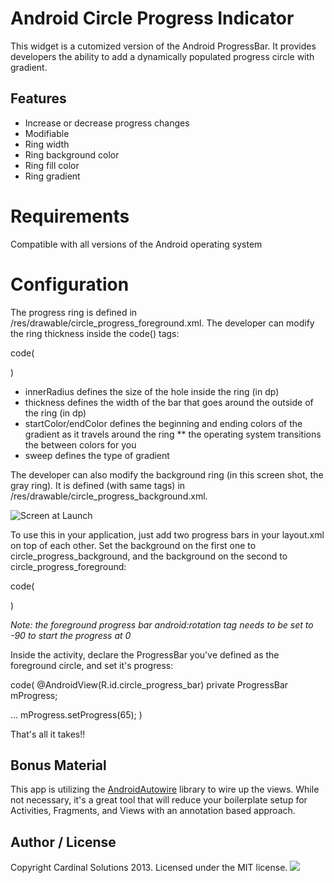 # Android Circle Progress Indicator

This widget is a cutomized version of the Android ProgressBar.  It provides developers the ability to add a dynamically populated progress circle with gradient.

## Features

* Increase or decrease progress changes
* Modifiable
 * Ring width
 * Ring background color
 * Ring fill color
 * Ring gradient

# Requirements

Compatible with all versions of the Android operating system

# Configuration

The progress ring is defined in /res/drawable/circle_progress_foreground.xml.  The developer can modify the ring thickness inside the code(<shape>) tags:

code(
<shape
	android:innerRadius="@dimen/sixty_dp"
	android:shape="ring"
	android:thickness="@dimen/seven_dp">

<gradient
    android:startColor="@color/dark_blue"
    android:endColor="@color/coral_blue"
    android:type="sweep" />   

</shape>
)

* innerRadius defines the size of the hole inside the ring (in dp)
* thickness defines the width of the bar that goes around the outside of the ring (in dp)
* startColor/endColor defines the beginning and ending colors of the gradient as it travels around the ring
** the operating system transitions the between colors for you
* sweep defines the type of gradient

The developer can also modify the background ring (in this screen shot, the gray ring).  It is defined (with same tags) in /res/drawable/circle_progress_background.xml.

![Screen at Launch](https://github.com/kingws/AndroidCirleProgressIndicator/blob/master/img/screen_shot.png)

To use this in your application, just add two progress bars in your layout.xml on top of each other.  Set the background on the first one to circle_progress_background, and the background on the second to circle_progress_foreground:

code(
<ProgressBar
		style="?android:attr/progressBarStyleHorizontal"
		android:layout_width="match_parent"
		android:layout_height="match_parent"
		android:layout_centerInParent="true"
		android:indeterminate="false"
		android:max="100"
		android:progress="100"
		android:progressDrawable="@drawable/circle_progress_background" />

<ProgressBar
		android:id="@+id/circle_progress_bar"
		style="?android:attr/progressBarStyleHorizontal"
		android:layout_width="match_parent"
		android:layout_height="match_parent"
		android:layout_centerInParent="true"
		android:max="100"
		android:rotation="-90"
		android:indeterminate="false"
		android:progressDrawable="@drawable/circle_progress_foreground" />
)

*Note: the foreground progress bar android:rotation tag needs to be set to -90 to start the progress at 0*

Inside the activity, declare the ProgressBar you've defined as the foreground circle, and set it's progress:

code(
@AndroidView(R.id.circle_progress_bar)
private ProgressBar mProgress;	

...
mProgress.setProgress(65);
)

That's all it takes!!

## Bonus Material

This app is utilizing the [AndroidAutowire](https://github.com/CardinalNow/AndroidAutowire) library to wire up the views.  While not necessary, it's a great tool that will reduce your boilerplate setup for Activities, Fragments, and Views with an annotation based approach.

## Author / License

Copyright Cardinal Solutions 2013. Licensed under the MIT license.
<img src="https://raw.github.com/CardinalNow/NSURLConnection-Debug/master/logo_footer.png"/>